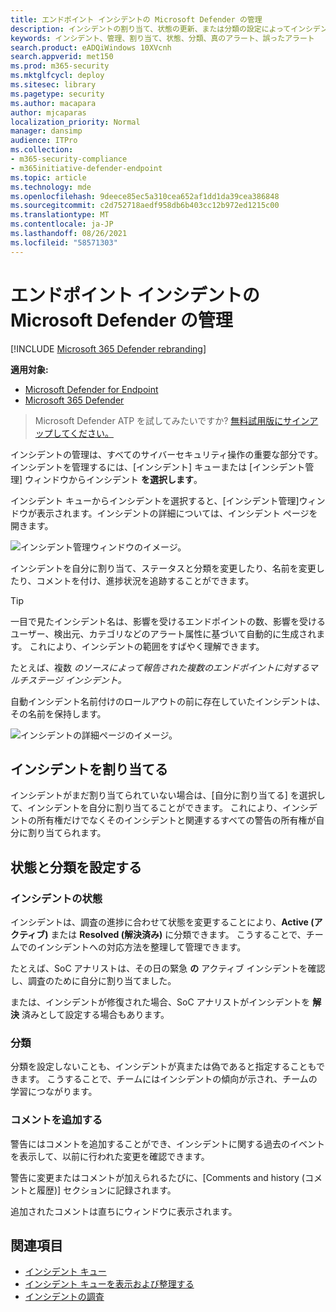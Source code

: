 ```yaml
---
title: エンドポイント インシデントの Microsoft Defender の管理
description: インシデントの割り当て、状態の更新、または分類の設定によってインシデントを管理します。
keywords: インシデント、管理、割り当て、状態、分類、真のアラート、誤ったアラート
search.product: eADQiWindows 10XVcnh
search.appverid: met150
ms.prod: m365-security
ms.mktglfcycl: deploy
ms.sitesec: library
ms.pagetype: security
ms.author: macapara
author: mjcaparas
localization_priority: Normal
manager: dansimp
audience: ITPro
ms.collection:
- m365-security-compliance
- m365initiative-defender-endpoint
ms.topic: article
ms.technology: mde
ms.openlocfilehash: 9deece85ec5a310cea652af1dd1da39cea386848
ms.sourcegitcommit: c2d752718aedf958db6b403cc12b972ed1215c00
ms.translationtype: MT
ms.contentlocale: ja-JP
ms.lasthandoff: 08/26/2021
ms.locfileid: "58571303"
---
```

# <a name="manage-microsoft-defender-for-endpoint-incidents"></a>エンドポイント インシデントの Microsoft Defender の管理

[!INCLUDE [Microsoft 365 Defender rebranding](../../includes/microsoft-defender.md)]


**適用対象:**
- [Microsoft Defender for Endpoint](https://go.microsoft.com/fwlink/p/?linkid=2154037)
- [Microsoft 365 Defender](https://go.microsoft.com/fwlink/?linkid=2118804)

> Microsoft Defender ATP を試してみたいですか? [無料試用版にサインアップしてください。](https://signup.microsoft.com/create-account/signup?products=7f379fee-c4f9-4278-b0a1-e4c8c2fcdf7e&ru=https://aka.ms/MDEp2OpenTrial?ocid=docs-wdatp-exposedapis-abovefoldlink)

インシデントの管理は、すべてのサイバーセキュリティ操作の重要な部分です。 インシデントを管理するには、[インシデント] キューまたは [インシデント管理] ウィンドウからインシデント **を選択します**。 


インシデント キューからインシデントを選択すると、[インシデント管理]ウィンドウが表示されます。インシデントの詳細については、インシデント ページを開きます。


![インシデント管理ウィンドウのイメージ。](images/atp-incidents-mgt-pane-updated.png)

インシデントを自分に割り当て、ステータスと分類を変更したり、名前を変更したり、コメントを付け、進捗状況を追跡することができます。

> [!TIP]
> 一目で見たインシデント名は、影響を受けるエンドポイントの数、影響を受けるユーザー、検出元、カテゴリなどのアラート属性に基づいて自動的に生成されます。 これにより、インシデントの範囲をすばやく理解できます。
>
> たとえば、複数 *のソースによって報告された複数のエンドポイントに対するマルチステージ インシデント。*
>
> 自動インシデント名前付けのロールアウトの前に存在していたインシデントは、その名前を保持します。
>


![インシデントの詳細ページのイメージ。](images/atp-incident-details-updated.png)

## <a name="assign-incidents"></a>インシデントを割り当てる
インシデントがまだ割り当てられていない場合は、[自分に割り当てる] を選択して、インシデントを自分に割り当てることができます。 これにより、インシデントの所有権だけでなくそのインシデントと関連するすべての警告の所有権が自分に割り当てられます。

## <a name="set-status-and-classification"></a>状態と分類を設定する
### <a name="incident-status"></a>インシデントの状態
インシデントは、調査の進捗に合わせて状態を変更することにより、**Active (アクティブ)** または **Resolved (解決済み)** に分類できます。 こうすることで、チームでのインシデントへの対応方法を整理して管理できます。

たとえば、SoC アナリストは、その日の緊急 **の** アクティブ インシデントを確認し、調査のために自分に割り当てました。

または、インシデントが修復された場合、SoC アナリストがインシデントを **解決** 済みとして設定する場合もあります。 

### <a name="classification"></a>分類
分類を設定しないことも、インシデントが真または偽であると指定することもできます。 こうすることで、チームにはインシデントの傾向が示され、チームの学習につながります。

### <a name="add-comments"></a>コメントを追加する
警告にはコメントを追加することができ、インシデントに関する過去のイベントを表示して、以前に行われた変更を確認できます。

警告に変更またはコメントが加えられるたびに、[Comments and history (コメントと履歴)] セクションに記録されます。

追加されたコメントは直ちにウィンドウに表示されます。



## <a name="related-topics"></a>関連項目
- [インシデント キュー](/microsoft-365/security/defender-endpoint/view-incidents-queue)
- [インシデント キューを表示および整理する](view-incidents-queue.md)
- [インシデントの調査](investigate-incidents.md)
